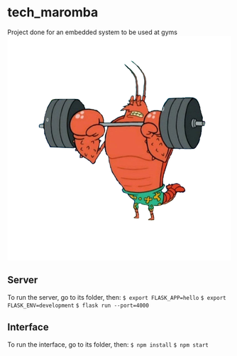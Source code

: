 # tech_maromba

Project done for an embedded system to be used at gyms
![Larry lagosta](./larry_lagosta.png)

## Server

To run the server, go to its folder, then:
`$ export FLASK_APP=hello`
`$ export FLASK_ENV=development`
`$ flask run --port=4000`

## Interface

To run the interface, go to its folder, then:
`$ npm install`
`$ npm start`
